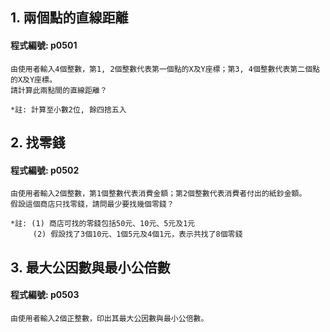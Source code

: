 
## 1. 兩個點的直線距離

#### 程式編號: p0501 <p/>
```
由使用者輸入4個整數，第1, 2個整數代表第一個點的X及Y座標；第3, 4個整數代表第二個點的X及Y座標。
請計算此兩點間的直線距離？

*註: 計算至小數2位, 餘四捨五入
```


## 2. 找零錢

#### 程式編號: p0502 <p/>
```
由使用者輸入2個整數，第1個整數代表消費金額；第2個整數代表消費者付出的紙鈔金額。
假設這個商店只找零錢，請問最少要找幾個零錢？

*註: (1) 商店可找的零錢包括50元、10元、5元及1元
     (2) 假設找了3個10元、1個5元及4個1元，表示共找了8個零錢
```


## 3. 最大公因數與最小公倍數

#### 程式編號: p0503 <p/>
```
由使用者輸入2個正整數，印出其最大公因數與最小公倍數。
```
